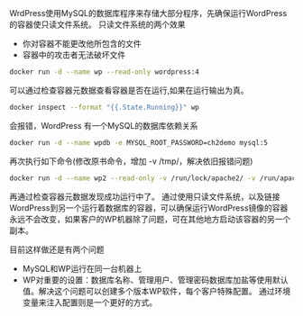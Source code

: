 WrdPress使用MySQL的数据库程序来存储大部分程序，先确保运行WordPress的容器使只读文件系统。
只读文件系统的两个效果
- 你对容器不能更改他所包含的文件
- 容器中的攻击者无法破坏文件

```sh
docker run -d --name wp --read-only wordpress:4
```
可以通过检查容器元数据查看容器是否在运行,如果在运行输出为真。
```sh
docker inspect --format "{{.State.Running}}" wp
```

会报错，WordPress 有一个MySQL的数据库依赖关系
```sh
docker run -d --name wpdb -e MYSQL_ROOT_PASSWORD=ch2demo mysql:5
```

再次执行如下命令(修改原书命令，增加 -v /tmp/，解决依旧报错问题)
```sh
docker run -d --name wp2 --read-only -v /run/lock/apache2/ -v /run/apache2/ -v /tmp/ --link wpdb:mysql -p 80 wordpress:4
```
再通过检查容器元数据发现成功运行中了。
通过使用只读文件系统，以及链接WordPress到另一个运行着数据库的容器，可以确保运行WordPress镜像的容器永远不会改变，如果客户的WP机器除了问题，可在其他地方启动该容器的另一个副本。

目前这样做还是有两个问题
- MySQL和WP运行在同一台机器上
- WP对重要的设置：数据库名称、管理用户、管理密码数据库加盐等使用默认值。解决这个问题可以创建多个版本WP软件，每个客户特殊配置。
通过环境变量来注入配置则是一个更好的方式。